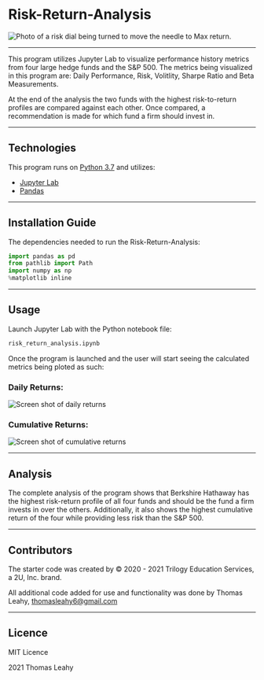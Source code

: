 # Risk-Return-Analysis

![Photo of a risk dial being turned to move the needle to Max return.](https://cdn.corporatefinanceinstitute.com/assets/risk-and-return.jpg)

---
This program utilizes Jupyter Lab to visualize performance history metrics from four large hedge funds and the S&P 500. The metrics being visualized in this program are: Daily Performance, Risk, Volitlity, Sharpe Ratio and Beta Measurements. 

At the end of the analysis the two funds with the highest risk-to-return profiles are compared against each other. Once compared, a recommendation is made for which fund a firm should invest in.

---
## Technologies

This program runs on [Python 3.7](https://www.python.org/) and utilizes:
* [Jupyter Lab](https://jupyter.org/install)
* [Pandas](https://pandas.pydata.org/)

---
## Installation Guide

The dependencies needed to run the Risk-Return-Analysis:

```python
import pandas as pd
from pathlib import Path
import numpy as np
%matplotlib inline
```

---
## Usage

Launch Jupyter Lab with the Python notebook file:
```python
risk_return_analysis.ipynb
```

Once the program is launched and the user will start seeing the calculated metrics being ploted as such:

### Daily Returns:
![Screen shot of daily returns](https://user-images.githubusercontent.com/89755088/138616603-3c5e0581-b90d-4a0c-a3ac-2f4b4ca27fd1.png)

### Cumulative Returns:
![Screen shot of cumulative returns](https://user-images.githubusercontent.com/89755088/138614953-ef9c5600-77fe-45b9-99b9-f67f97efbadb.png)

---
## Analysis
The complete analysis of the program shows that Berkshire Hathaway has the highest risk-return profile of all four funds and should be the fund a firm invests in over the others. Additionally, it also shows the highest cumulative return of the four while providing less risk than the S&P 500.

---
## Contributors
The starter code was created by © 2020 - 2021 Trilogy Education Services, a 2U, Inc. brand.

All additional code added for use and functionality was done by Thomas Leahy, thomasleahy6@gmail.com

---
## Licence
MIT Licence

2021 Thomas Leahy


